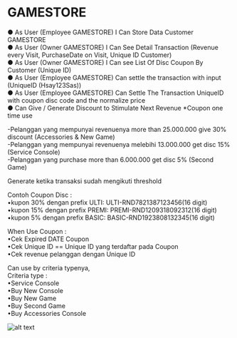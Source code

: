 # GAMESTORE

● As User (Employee GAMESTORE) I Can Store Data Customer GAMESTORE<br />
● As User (Owner GAMESTORE) I Can See Detail Transaction (Revenue every Visit, PurchaseDate on Visit, Unique ID Customer)<br />
● As User (Owner GAMESTORE) I Can see List Of Disc Coupon By Customer (Unique ID)<br />
● As User (Employee GAMESTORE) Can settle the transaction with input (UniqueID (Hsay123Sas))<br />
● As User (Employee GAMESTORE) Can Settle The Transaction UniqueID with coupon disc code and the normalize price<br />
● Can Give / Generate Discount to Stimulate Next Revenue *Coupon one time use<br />

-Pelanggan yang mempunyai revenuenya
more than 25.000.000 give 30% discount (Accessories & New Game)<br />
-Pelanggan yang mempunyai revenuenya melebihi
13.000.000 get disc 15% (Service Console)<br />
-Pelanggan yang purchase more than 6.000.000 get disc 5% (Second Game)<br />

Generate ketika transaksi sudah mengikuti threshold

Contoh Coupon Disc :  <br />
•kupon 30% dengan prefix ULTI: ULTI-RND7821387123456(16 digit)<br />
•kupon 15% dengan prefix PREMI: PREMI-RND1209318092312(16 digit)<br />
•kupon 5% dengan prefix BASIC: BASIC-RND1923808132345(16 digit)<br />

When Use Coupon :<br />
•Cek Expired DATE Coupon<br />
•Cek Unique ID == Unique ID yang terdaftar pada Coupon<br />
•Cek revenue pelanggan dengan Unique ID<br />

Can use by criteria typenya,<br />
Criteria type :<br />
•Service Console<br />
•Buy New Console<br />
•Buy New Game<br />
•Buy Second Game<br />
•Buy Accessories Console<br />

![alt text](https://github.com/rubutar/pc-shop-final-project/blob/main/Picture1.png?raw=true)

